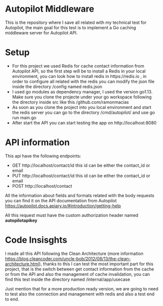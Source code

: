 # Autopilot Middleware

This is the repository where I save all related with my technical test for Autopilot, the main goal for this test is to implement a Go caching middleware server for Autopilot API.

# Setup

<ul>
<li>For this project we used Redis for cache contact information from Autopilot API, so the first step will be to install a Redis in your
local environment, you can look how to install redis in https://redis.io , in order to configure all related with the redis you can modify the json file inside the directory /config named redis.json</li>
<li>I used go modules as dependency manager, I used the version go1.13. Make sure you clone the projecte under your go workspace following the directory inside src like this /github.com/ramonmacias</li>
<li>As soon as you clone the project into you local environment and start the redis server you can go to the directory /cmd/autopilot/ and use go run main.go</li>
<li>After start the API you can start testing the app on http://localhost:8080</li>
</ul>

# API information

This api have the following endpoints:

<ul>
<li>GET http://localhost/contact/id this id can be either the contact_id or email</li>
<li>PUT http://localhost/contact/id this id can be either the contact_id or email</li>
<li>POST http://localhost/contact</li>
</ul>

All the information about fields and formats related with the body requests you can find it on the API documentation from Autopilot https://autopilot.docs.apiary.io/#introduction/getting-help

All this request must have the custom authorization header named **autopilotapikey**


# Code Insisghts

I made all this API following the Clean Architecture (more information https://blog.cleancoder.com/uncle-bob/2012/08/13/the-clean-architecture.html), thanks to this I can test the most important part for this project, that is the switch between get contact information from the cache or from the API and also the management of cache invalidation, you can find this test inside the directory named /internal/app/usecase 

Just mention that for a more production ready version, we are going to need to test also the connection and management with redis and also a test end to end.
